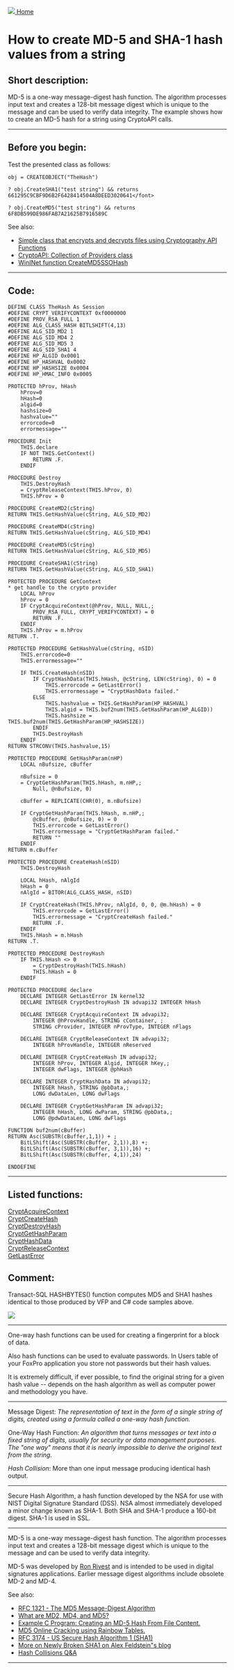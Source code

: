 [<img src="../images/home.png"> Home ](https://github.com/VFPX/Win32API)  

# How to create MD-5 and SHA-1 hash values from a string

## Short description:
MD-5 is a one-way message-digest hash function. The algorithm processes input text and creates a 128-bit message digest which is unique to the message and can be used to verify data integrity. The example shows how to create an MD-5 hash for a string using CryptoAPI calls.  
***  


## Before you begin:
Test the presented class as follows:
```foxpro
obj = CREATEOBJECT("TheHash")

? obj.CreateSHA1("test string") && returns 661295C9CBF9D6B2F6428414504A8DEED3020641</font>  

? obj.CreateMD5("test string") && returns 6F8DB599DE986FAB7A21625B7916589C
```
See also:

* [Simple class that encrypts and decrypts files using Cryptography API Functions ](sample_511.md)  
* [CryptoAPI: Collection of Providers class](sample_463.md)  
* [WinINet function CreateMD5SSOHash](../wininet/CreateMD5SSOHash.md)  
  
***  


## Code:
```foxpro  
DEFINE CLASS TheHash As Session
#DEFINE CRYPT_VERIFYCONTEXT 0xf0000000
#DEFINE PROV_RSA_FULL 1
#DEFINE ALG_CLASS_HASH BITLSHIFT(4,13)
#DEFINE ALG_SID_MD2 1
#DEFINE ALG_SID_MD4 2
#DEFINE ALG_SID_MD5 3
#DEFINE ALG_SID_SHA1 4
#DEFINE HP_ALGID 0x0001
#DEFINE HP_HASHVAL 0x0002
#DEFINE HP_HASHSIZE 0x0004
#DEFINE HP_HMAC_INFO 0x0005

PROTECTED hProv, hHash
	hProv=0
	hHash=0
	algid=0
	hashsize=0
	hashvalue=""
	errorcode=0
	errormessage=""

PROCEDURE Init
	THIS.declare
	IF NOT THIS.GetContext()
		RETURN .F.
	ENDIF

PROCEDURE Destroy
	THIS.DestroyHash
	= CryptReleaseContext(THIS.hProv, 0)
	THIS.hProv = 0

PROCEDURE CreateMD2(cString)
RETURN THIS.GetHashValue(cString, ALG_SID_MD2)

PROCEDURE CreateMD4(cString)
RETURN THIS.GetHashValue(cString, ALG_SID_MD4)

PROCEDURE CreateMD5(cString)
RETURN THIS.GetHashValue(cString, ALG_SID_MD5)

PROCEDURE CreateSHA1(cString)
RETURN THIS.GetHashValue(cString, ALG_SID_SHA1)

PROTECTED PROCEDURE GetContext
* get handle to the crypto provider
	LOCAL hProv
	hProv = 0
	IF CryptAcquireContext(@hProv, NULL, NULL,;
		PROV_RSA_FULL, CRYPT_VERIFYCONTEXT) = 0
		RETURN .F.
	ENDIF
	THIS.hProv = m.hProv
RETURN .T.

PROTECTED PROCEDURE GetHashValue(cString, nSID)
	THIS.errorcode=0
	THIS.errormessage=""

	IF THIS.CreateHash(nSID)
		IF CryptHashData(THIS.hHash, @cString, LEN(cString), 0) = 0
			THIS.errorcode = GetLastError()
			THIS.errormessage = "CryptHashData failed."
		ELSE
			THIS.hashvalue = THIS.GetHashParam(HP_HASHVAL)
			THIS.algid = THIS.buf2num(THIS.GetHashParam(HP_ALGID))
			THIS.hashsize = THIS.buf2num(THIS.GetHashParam(HP_HASHSIZE))
		ENDIF
		THIS.DestroyHash
	ENDIF
RETURN STRCONV(THIS.hashvalue,15)

PROTECTED PROCEDURE GetHashParam(nHP)
	LOCAL nBufsize, cBuffer

	nBufsize = 0
	= CryptGetHashParam(THIS.hHash, m.nHP,;
		Null, @nBufsize, 0)

	cBuffer = REPLICATE(CHR(0), m.nBufsize)

	IF CryptGetHashParam(THIS.hHash, m.nHP,;
		@cBuffer, @nBufsize, 0) = 0
		THIS.errorcode = GetLastError()
		THIS.errormessage = "CryptGetHashParam failed."
		RETURN ""
	ENDIF
RETURN m.cBuffer

PROTECTED PROCEDURE CreateHash(nSID)
	THIS.DestroyHash

	LOCAL hHash, nAlgId
	hHash = 0
	nAlgId = BITOR(ALG_CLASS_HASH, nSID)

	IF CryptCreateHash(THIS.hProv, nAlgId, 0, 0, @m.hHash) = 0
		THIS.errorcode = GetLastError()
		THIS.errormessage = "CryptCreateHash failed."
		RETURN .F.
	ENDIF
	THIS.hHash = m.hHash
RETURN .T.

PROTECTED PROCEDURE DestroyHash
	IF THIS.hHash <> 0
		= CryptDestroyHash(THIS.hHash)
		THIS.hHash = 0
	ENDIF

PROTECTED PROCEDURE declare
	DECLARE INTEGER GetLastError IN kernel32
	DECLARE INTEGER CryptDestroyHash IN advapi32 INTEGER hHash

	DECLARE INTEGER CryptAcquireContext IN advapi32;
		INTEGER @hProvHandle, STRING cContainer, ;
		STRING cProvider, INTEGER nProvType, INTEGER nFlags

	DECLARE INTEGER CryptReleaseContext IN advapi32;
		INTEGER hProvHandle, INTEGER nReserved

	DECLARE INTEGER CryptCreateHash IN advapi32;
		INTEGER hProv, INTEGER Algid, INTEGER hKey,;
		INTEGER dwFlags, INTEGER @phHash

	DECLARE INTEGER CryptHashData IN advapi32;
		INTEGER hHash, STRING @pbData,;
		LONG dwDataLen, LONG dwFlags

	DECLARE INTEGER CryptGetHashParam IN advapi32;
		INTEGER hHash, LONG dwParam, STRING @pbData,;
		LONG @pdwDataLen, LONG dwFlags

FUNCTION buf2num(cBuffer)
RETURN Asc(SUBSTR(cBuffer,1,1)) + ;
	BitLShift(Asc(SUBSTR(cBuffer, 2,1)),8) +;
	BitLShift(Asc(SUBSTR(cBuffer, 3,1)),16) +;
	BitLShift(Asc(SUBSTR(cBuffer, 4,1)),24)

ENDDEFINE  
```  
***  


## Listed functions:
[CryptAcquireContext](../libraries/advapi32/CryptAcquireContext.md)  
[CryptCreateHash](../libraries/advapi32/CryptCreateHash.md)  
[CryptDestroyHash](../libraries/advapi32/CryptDestroyHash.md)  
[CryptGetHashParam](../libraries/advapi32/CryptGetHashParam.md)  
[CryptHashData](../libraries/advapi32/CryptHashData.md)  
[CryptReleaseContext](../libraries/advapi32/CryptReleaseContext.md)  
[GetLastError](../libraries/kernel32/GetLastError.md)  

## Comment:
Transact-SQL HASHBYTES() function computes MD5 and SHA1 hashes identical to those produced by VFP and C# code samples above.  
  
![](../images/tsqlhash.png)

* * *  
One-way hash functions can be used for creating a fingerprint for a block of data.   
  
Also hash functions can be used to evaluate passwords. In Users table of your FoxPro application you store not passwords but their hash values.   
  
It is extremely difficult, if ever possible, to find the original string for a given hash value -- depends on the hash algorithm as well as computer power and methodology you have.  
  
* * *  
Message Digest: *The representation of text in the form of a single string of digits, created using a formula called a one-way hash function.*  
  
One-Way Hash Function: *An algorithm that turns messages or text into a fixed string of digits, usually for security or data management purposes. The "one way" means that it is nearly impossible to derive the original text from the string.*  
  
*Hash Collision*: More than one input message producing identical hash output.  
  
* * *  
Secure Hash Algorithm, a hash function developed by the NSA for use with NIST Digital Signature Standard (DSS). NSA almost immediately developed a minor change known as SHA-1. Both SHA and SHA-1 produce a 160-bit digest. SHA-1 is used in SSL.  
  
* * *  
MD-5 is a one-way message-digest hash function. The algorithm processes input text and creates a 128-bit message digest which is unique to the message and can be used to verify data integrity.   
  
MD-5 was developed by <a href="http://theory.lcs.mit.edu/~rivest/">Ron Rivest</a> and is intended to be used in digital signatures applications. Earlier message digest algorithms include obsolete MD-2 and MD-4.  
  
See also:   
* <a href="http://www.faqs.org/rfcs/rfc1321.html">RFC 1321 - The MD5 Message-Digest Algorithm</a>  
* <a href="http://x5.net/faqs/crypto/q99.html">What are MD2, MD4, and MD5?</a>  
* [Example C Program: Creating an MD-5 Hash From File Content.](https://msdn.microsoft.com/en-us/library/windows/desktop/aa382380(v=vs.85).aspx)
* [MD5 Online Cracking using Rainbow Tables.](https://www.go4expert.com/articles/cracking-md5-hashes-using-rainbow-tables-t17240/)
* <a href="http://www.faqs.org/rfcs/rfc3174">RFC 3174 - US Secure Hash Algorithm 1 (SHA1)</a>  
* <a href="http://www.bloglines.com/blog/AlexFeldstein?id=273">More on Newly Broken SHA1 on Alex Feldstein"s blog</a>  
* <a href="http://www.cryptography.com/cnews/hash.html">Hash Collisions Q&A</a>  
  
***  

